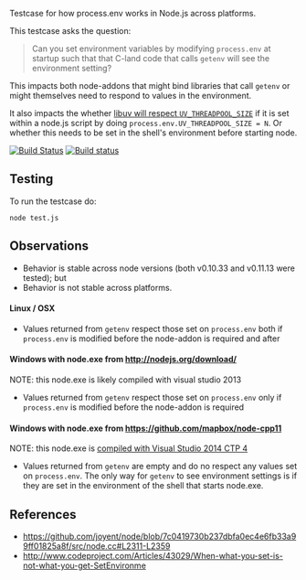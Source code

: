 Testcase for how process.env works in Node.js across platforms.

This testcase asks the question:

> Can you set environment variables by modifying `process.env` at startup such that that C-land code that calls `getenv` will see the environment setting?

This impacts both node-addons that might bind libraries that call `getenv` or might themselves need to respond to values in the environment.

It also impacts the whether [libuv will respect `UV_THREADPOOL_SIZE`](https://github.com/joyent/node/blob/cfcb1de130867197cbc9c6012b7e84e08e53d032/deps/uv/src/threadpool.c#L142) if it is set within a node.js script by doing `process.env.UV_THREADPOOL_SIZE = N`. Or whether this needs to be set in the shell's environment before starting node.


[![Build Status](https://travis-ci.org/springmeyer/node-addon-env-debug.svg)](https://travis-ci.org/springmeyer/node-addon-env-debug)
[![Build status](https://ci.appveyor.com/api/projects/status/gqa2glfstmlu7thn?svg=true)](https://ci.appveyor.com/project/Mapbox/node-addon-env-debug)

## Testing

To run the testcase do:

    node test.js

## Observations

 - Behavior is stable across node versions (both v0.10.33 and v0.11.13 were tested); but
 - Behavior is not stable across platforms.

#### Linux / OSX

 - Values returned from `getenv` respect those set on `process.env` both if `process.env` is modified before the node-addon is required and after

#### Windows with node.exe from http://nodejs.org/download/

NOTE: this node.exe is likely compiled with visual studio 2013

 - Values returned from `getenv` respect those set on `process.env` only if `process.env` is modified before the node-addon is required

#### Windows with node.exe from https://github.com/mapbox/node-cpp11

NOTE: this node.exe is [compiled with Visual Studio 2014 CTP 4](https://github.com/mapbox/node/pull/2)

 - Values returned from `getenv` are empty and do no respect any values set on `process.env`. The only way for `getenv` to see environment settings is if they are set in the environment of the shell that starts node.exe.

## References

 - https://github.com/joyent/node/blob/7c0419730b237dbfa0ec4e6fb33a99ff01825a8f/src/node.cc#L2311-L2359
 - http://www.codeproject.com/Articles/43029/When-what-you-set-is-not-what-you-get-SetEnvironme
